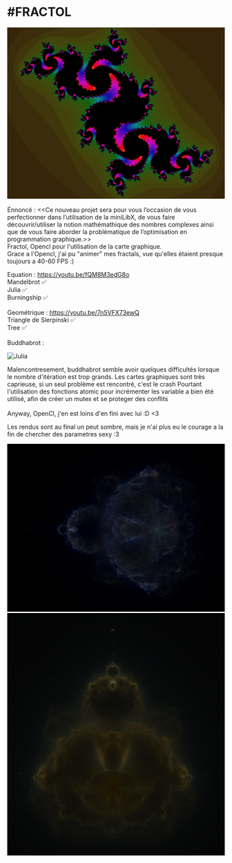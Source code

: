 #FRACTOL
===

![Julia](https://github.com/Jino42/fractol/blob/master/fractol_pres.png)

Énnoncé :
<<Ce nouveau projet sera pour vous l’occasion de vous perfectionner dans l’utilisation
de la miniLibX, de vous faire découvrir/utiliser la notion mathémathique des nombres
complexes ainsi que de vous faire aborder la problématique de l’optimisation en programmation
graphique.>>
<br />
Fractol, Opencl pour l'utilisation de la carte graphique.<br />
Grace a l'Opencl, j'ai pu "animer" mes fractals, vue qu'elles étaient presque toujours a 40-60 FPS :)<br />

Equation : https://youtu.be/fQM8M3edG8o<br />
Mandelbrot ✅<br />
Julia ✅<br />
Burningship ✅<br />
<br />
Geométrique : https://youtu.be/7n5VFX73ewQ<br />
Triangle de Sierpinski ✅<br />
Tree ✅<br />
<br />
Buddhabrot :

![Julia](https://github.com/Jino42/fractol/blob/master/Buddhablanc.png)

Malencontresement, buddhabrot semble avoir quelques difficultés lorsque le nombre d'itération est trop grands.
Les cartes graphiques sont très caprieuse, si un seul problème est rencontré, c'est le crash
Pourtant l'utilisation des fonctions atomic pour incrémenter les variable a bien été utilisé, afin de créer un mutex et se proteger des conflits<br />
<br />
Anyway, OpenCl, j'en est loins d'en fini avec lui :D <3

Les rendus sont au final un peut sombre, mais je n'ai plus eu le courage a la fin de chercher des parametres sexy :3

![Julia](https://github.com/Jino42/fractol/blob/master/Buddhamult.png)
![Julia](https://github.com/Jino42/fractol/blob/master/Buddhabase.png)
